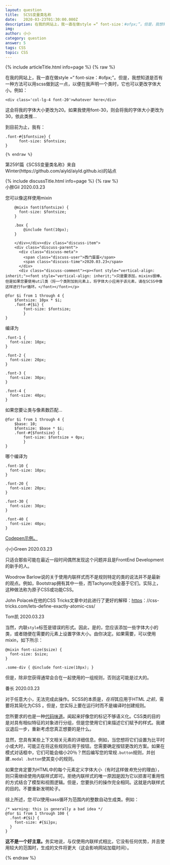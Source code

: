 ```yaml
---
layout: question
title:  SCSS变量类名称
date:   2020-03-23T01:30:00.000Z
description: 在我的网站上，我一直在做style =“ font-size：#ofpx;”。但是，我想知道是否有一种方法可以用scss做到这一点，以便在我声明一个类时，...
img: 
author: 小小
category: question
answer: 5
tags: CSS
topic: CSS
---
```

<div class="article-root">
  <div class="article">
    {% include articleTitle.html info=page %}
    {% raw %}
    <div class="article-content"><p><font style="vertical-align: inherit;"><font style="vertical-align: inherit;">在我的网站上，我一直在做style =“ font-size：#ofpx;”。</font><font style="vertical-align: inherit;">但是，我想知道是否有一种方法可以用scss做到这一点，以便在我声明一个类时，它也可以更改字体大小。</font><font style="vertical-align: inherit;">例如：</font></font></p>

<pre><code>&lt;div class='col-lg-4 font-20'&gt;whatever here&lt;/div&gt;
</code></pre>

<p><font style="vertical-align: inherit;"><font style="vertical-align: inherit;">这会将我的字体大小更改为20。如果我使用font-30，则会将我的字体大小更改为30，依此类推...</font></font></p>

<p><font style="vertical-align: inherit;"><font style="vertical-align: inherit;">到目前为止，我有：</font></font></p>

<pre><code>.font-#{$fontsize} {<font></font>
      font-size: $fontsize;<font></font>
}<font></font>
</code></pre></div>
    {% endraw %}
  </div>
  <p class="winter_mark">第2591篇《SCSS变量类名称》来自Winter(https://github.com/aiyld/aiyld.github.io)的站点</p>
  <div class="discuss-wrapper">
    {% include discussTitle.html info=page %}
    {% raw %}
    <div class="discuss-list">
    <div class="discuss-item">
        <div class="discuss-parent">
          <div class="discuss-meta">
            <span class="discuss-user">小胖Gil</span>
            <span class="discuss-time">2020.03.23</span>
          </div>
          <div class="discuss-comment"><p><font style="vertical-align: inherit;"><font style="vertical-align: inherit;">您可以像这样使用mixin</font></font></p>

<pre><code>    @mixin font($fontsize) {<font></font>
      font-size: $fontsize;<font></font>
    }<font></font>
<font></font>
    .box { <font></font>
        @include font(10px); <font></font>
    }<font></font>
</code></pre></div>
        </div></div><div class="discuss-item">
        <div class="discuss-parent">
          <div class="discuss-meta">
            <span class="discuss-user">西门蛋蛋</span>
            <span class="discuss-time">2020.03.23</span>
          </div>
          <div class="discuss-comment"><p><font style="vertical-align: inherit;"><font style="vertical-align: inherit;">只是要添加，mixins很棒，但是如果您要使用util类（将一个类附加到元素上，将字体大小应用于该元素，请在SCSS中像这样进行for循环。</font></font></p>

<pre><code>@for $i from 1 through 4 {<font></font>
    $fontsize: 10px * $i;<font></font>
    .font-#{$i} { <font></font>
        font-size: $fontsize;<font></font>
        }<font></font>
}<font></font>
</code></pre>

<p><font style="vertical-align: inherit;"><font style="vertical-align: inherit;">编译为</font></font></p>

<pre><code>.font-1 {<font></font>
  font-size: 10px;<font></font>
}<font></font>
<font></font>
.font-2 {<font></font>
  font-size: 20px;<font></font>
}<font></font>
<font></font>
.font-3 {<font></font>
  font-size: 30px;<font></font>
}<font></font>
<font></font>
.font-4 {<font></font>
  font-size: 40px;<font></font>
}<font></font>
</code></pre>

<p><font style="vertical-align: inherit;"><font style="vertical-align: inherit;">如果您要让类与像素数匹配...</font></font></p>

<pre><code>@for $i from 1 through 4 {<font></font>
    $base: 10;<font></font>
    $fontsize: $base * $i;<font></font>
    .font-#{$fontsize} { <font></font>
        font-size: $fontsize + 0px;<font></font>
        }<font></font>
}<font></font>
</code></pre>

<p><font style="vertical-align: inherit;"><font style="vertical-align: inherit;">哪个编译为</font></font></p>

<pre><code>.font-10 {<font></font>
  font-size: 10px;<font></font>
}<font></font>
<font></font>
.font-20 {<font></font>
  font-size: 20px;<font></font>
}<font></font>
<font></font>
.font-30 {<font></font>
  font-size: 30px;<font></font>
}<font></font>
<font></font>
.font-40 {<font></font>
  font-size: 40px;<font></font>
}<font></font>
</code></pre>

<p><a href="http://codepen.io/zherring/pen/ZpQjdE" rel="noreferrer"><font style="vertical-align: inherit;"><font style="vertical-align: inherit;">Codepen示例。</font></font></a></p></div>
        </div></div><div class="discuss-item">
        <div class="discuss-parent">
          <div class="discuss-meta">
            <span class="discuss-user">小小Green</span>
            <span class="discuss-time">2020.03.23</span>
          </div>
          <div class="discuss-comment"><p><font style="vertical-align: inherit;"><font style="vertical-align: inherit;">只适合那些可能在最近一段时间偶然发现这个问题并且是FrontEnd Development的新手的人。</font></font></p>

<p><font style="vertical-align: inherit;"><font style="vertical-align: inherit;">Woodrow Barlow说的关于使用内联样式而不是规则特定的类的说法并不是最新的观点。</font><font style="vertical-align: inherit;">例如，Bootstrap拥有其中一些，而Tachyons完全基于它们。</font><font style="vertical-align: inherit;">实际上，这种做法称为原子CSS或功能CSS。</font></font></p>

<p><font style="vertical-align: inherit;"><font style="vertical-align: inherit;">John Polacek在他的CSS Tricks文章中对此进行了更好的解释：</font><a href="https://css-tricks.com/lets-define-exactly-atomic-css/" rel="nofollow noreferrer"><font style="vertical-align: inherit;">https</font></a><font style="vertical-align: inherit;">：//css-tricks.com/lets-define-exactly-atomic-css/
</font></font><a href="https://css-tricks.com/lets-define-exactly-atomic-css/" rel="nofollow noreferrer"><font style="vertical-align: inherit;"></font></a></p></div>
        </div></div><div class="discuss-item">
        <div class="discuss-parent">
          <div class="discuss-meta">
            <span class="discuss-user">Tom凯</span>
            <span class="discuss-time">2020.03.23</span>
          </div>
          <div class="discuss-comment"><p><font style="vertical-align: inherit;"><font style="vertical-align: inherit;">当然，内联</font></font><code>style</code><font style="vertical-align: inherit;"><font style="vertical-align: inherit;">标签是错误的形式。</font><font style="vertical-align: inherit;">因此，是的，您应该添加一些字体大小的类，或者随便在需要的元素上设置字体大小。</font><font style="vertical-align: inherit;">由你决定。</font><font style="vertical-align: inherit;">如果需要，可以使用mixin，如下所示：</font></font></p>

<pre><code>@mixin font-size($size) {<font></font>
  font-size: $size;<font></font>
}<font></font>
<font></font>
.some-div { @include font-size(10px); }<font></font>
</code></pre>

<p><font style="vertical-align: inherit;"><font style="vertical-align: inherit;">但是，除非您获得通常会合在一起使用的一组规则，否则这可能是过大的。</font></font></p></div>
        </div></div><div class="discuss-item">
        <div class="discuss-parent">
          <div class="discuss-meta">
            <span class="discuss-user">番长</span>
            <span class="discuss-time">2020.03.23</span>
          </div>
          <div class="discuss-comment"><p><font style="vertical-align: inherit;"><font style="vertical-align: inherit;">对于任意大小，无法完成此操作。</font><font style="vertical-align: inherit;">SCSS的本质是，</font></font><em><font style="vertical-align: inherit;"><font style="vertical-align: inherit;">在将</font></font></em><font style="vertical-align: inherit;"><font style="vertical-align: inherit;">其应用于HTML </font><em><font style="vertical-align: inherit;">之前</font></em><font style="vertical-align: inherit;">，</font><font style="vertical-align: inherit;">需要将其简化为CSS </font><font style="vertical-align: inherit;">。</font><font style="vertical-align: inherit;">但是，您实际上要在运行时而不是编译时创建规则。</font></font></p>

<p><font style="vertical-align: inherit;"><font style="vertical-align: inherit;">您所要求的也是一种</font></font><a href="https://en.wikipedia.org/wiki/Code_smell" rel="nofollow noreferrer"><font style="vertical-align: inherit;"><font style="vertical-align: inherit;">代码味道</font></font></a><font style="vertical-align: inherit;"><font style="vertical-align: inherit;">。</font><font style="vertical-align: inherit;">闻起来好像您的标记不够语义化。</font><font style="vertical-align: inherit;">CSS类的目的是对具有相似特征的对象进行分组，但是您使用它们来描述它们赋予的样式。</font><font style="vertical-align: inherit;">我建议退后一步，重新考虑您真正想要的是什么。</font></font></p>

<p><font style="vertical-align: inherit;"><font style="vertical-align: inherit;">显然，您具有某些上下文相关元素的详细信息。</font><font style="vertical-align: inherit;">例如，当您想将它们设置为比平时小或大时，可能正在将这些规则应用于按钮。</font><font style="vertical-align: inherit;">您需要确定按钮更改的方案。</font><font style="vertical-align: inherit;">如果在模式对话框中，它们可能会缩小20％？</font><font style="vertical-align: inherit;">然后编写您的常规</font></font><code>.button</code><font style="vertical-align: inherit;"><font style="vertical-align: inherit;">规则，并创建</font></font><code>.modal .button</code><font style="vertical-align: inherit;"><font style="vertical-align: inherit;">使其变小的</font><font style="vertical-align: inherit;">规则</font><font style="vertical-align: inherit;">。</font></font></p>

<p><font style="vertical-align: inherit;"><font style="vertical-align: inherit;">如果您肯定要为HTML中的每个元素定义字体大小（有时</font><font style="vertical-align: inherit;">这样做</font></font><em><font style="vertical-align: inherit;"><font style="vertical-align: inherit;">有</font></font></em><font style="vertical-align: inherit;"><font style="vertical-align: inherit;">充分的理由），则只需继续使用内联样式即可。</font><font style="vertical-align: inherit;">拒绝内联样式的唯一原因是因为它以损害可重用性的方式结合了模型和视图逻辑。</font><font style="vertical-align: inherit;">但是，您要执行的操作完全相同。</font><font style="vertical-align: inherit;">这就是内联样式的目的。</font><font style="vertical-align: inherit;">不要重新发明轮子。</font></font></p>

<p><font style="vertical-align: inherit;"><font style="vertical-align: inherit;">综上所述</font><font style="vertical-align: inherit;">，您</font></font><em><font style="vertical-align: inherit;"><font style="vertical-align: inherit;">可以</font></font></em><font style="vertical-align: inherit;"><font style="vertical-align: inherit;">使用sass循环为范围内的整数自动生成类。</font><font style="vertical-align: inherit;">例如：</font></font></p>

<pre><code>/* warning: this is generally a bad idea */<font></font>
@for $i from 1 through 100 {<font></font>
  .font-#{$i} {<font></font>
    font-size: #{$i}px;<font></font>
  }<font></font>
}<font></font>
</code></pre>

<p><strong><font style="vertical-align: inherit;"><font style="vertical-align: inherit;">这不是一个好主意。</font></font></strong><font style="vertical-align: inherit;"><font style="vertical-align: inherit;">务实地说，与仅使用内联样式相比，它没有任何优势，并且使用较大的范围时，生成的文件将更大（这会影响网站加载时间）。</font></font></p></div>
        </div></div>
    </div>
    {% endraw %}
  </div>
<div>
